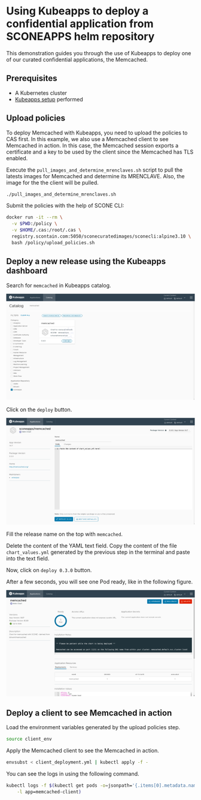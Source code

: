# Using Kubeapps to deploy a confidential application from SCONEAPPS helm repository

This demonstration guides you through the use of Kubeapps to deploy one of our curated confidential applications, the Memcached.

## Prerequisites

- A Kubernetes cluster
- [Kubeapps setup](https://sconedocs.github.io/kubeapps/) performed

## Upload policies

To deploy Memcached with Kubeapps, you need to upload the policies to CAS first. In this example, we also use a Memcached client to see Memcached in action. In this case, the Memcached session exports a certificate and a key to be used by the client since the Memcached has TLS enabled.

Execute the `pull_images_and_determine_mrenclaves.sh` script to pull the latests images for Memcached and determine its MRENCLAVE. Also, the image for the the client will be pulled.

```bash
./pull_images_and_determine_mrenclaves.sh
```

Submit the policies with the help of SCONE CLI:

```bash
docker run -it --rm \
  -v $PWD:/policy \
  -v $HOME/.cas:/root/.cas \
  registry.scontain.com:5050/sconecuratedimages/sconecli:alpine3.10 \
  bash /policy/upload_policies.sh
```


## Deploy a new release using the Kubeapps dashboard

Search for `memcached` in Kubeapps catalog. 

![](img/6.png)

Click on the `deploy` button.

![](img/7.png)

Fill the release name on the top with `memcached`.

Delete the content of the YAML text field. Copy the content of the file `chart_values.yml` generated by the previous step in the terminal and paste into the text field.

Now, click on `deploy 0.3.0` button.

After a few seconds, you will see one Pod ready, like in the following figure.

![](img/8.png)


## Deploy a client to see Memcached in action

Load the environment variables generated by the upload policies step.

```bash
source client_env
```

Apply the Memcached client to see the Memcached in action.

```bash
envsubst < client_deployment.yml | kubectl apply -f -
```

You can see the logs in using the following command.

```bash
kubectl logs -f $(kubectl get pods -o=jsonpath='{.items[0].metadata.name}' \
    -l app=memcached-client)
```

